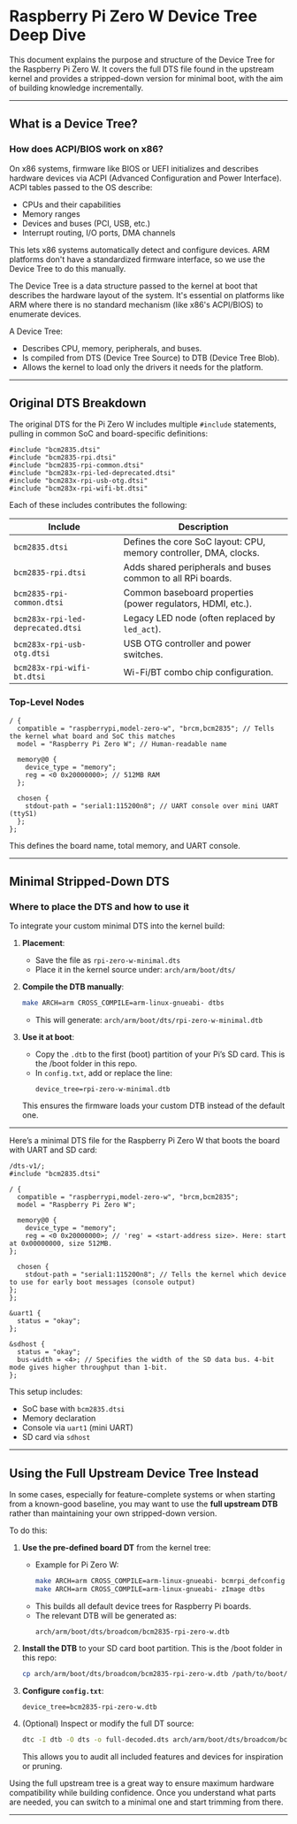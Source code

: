 # Raspberry Pi Zero W Device Tree Deep Dive

This document explains the purpose and structure of the Device Tree for the Raspberry Pi Zero W. It covers the full DTS file found in the upstream kernel and provides a stripped-down version for minimal boot, with the aim of building knowledge incrementally.

---

## What is a Device Tree?

### How does ACPI/BIOS work on x86?
On x86 systems, firmware like BIOS or UEFI initializes and describes hardware devices via ACPI (Advanced Configuration and Power Interface). ACPI tables passed to the OS describe:
- CPUs and their capabilities
- Memory ranges
- Devices and buses (PCI, USB, etc.)
- Interrupt routing, I/O ports, DMA channels

This lets x86 systems automatically detect and configure devices. ARM platforms don't have a standardized firmware interface, so we use the Device Tree to do this manually.

The Device Tree is a data structure passed to the kernel at boot that describes the hardware layout of the system. It's essential on platforms like ARM where there is no standard mechanism (like x86's ACPI/BIOS) to enumerate devices.

A Device Tree:
- Describes CPU, memory, peripherals, and buses.
- Is compiled from DTS (Device Tree Source) to DTB (Device Tree Blob).
- Allows the kernel to load only the drivers it needs for the platform.

---

## Original DTS Breakdown

The original DTS for the Pi Zero W includes multiple `#include` statements, pulling in common SoC and board-specific definitions:

```dts
#include "bcm2835.dtsi"
#include "bcm2835-rpi.dtsi"
#include "bcm2835-rpi-common.dtsi"
#include "bcm283x-rpi-led-deprecated.dtsi"
#include "bcm283x-rpi-usb-otg.dtsi"
#include "bcm283x-rpi-wifi-bt.dtsi"
```

Each of these includes contributes the following:

| Include | Description |
|--------|-------------|
| `bcm2835.dtsi` | Defines the core SoC layout: CPU, memory controller, DMA, clocks. |
| `bcm2835-rpi.dtsi` | Adds shared peripherals and buses common to all RPi boards. |
| `bcm2835-rpi-common.dtsi` | Common baseboard properties (power regulators, HDMI, etc.). |
| `bcm283x-rpi-led-deprecated.dtsi` | Legacy LED node (often replaced by `led_act`). |
| `bcm283x-rpi-usb-otg.dtsi` | USB OTG controller and power switches. |
| `bcm283x-rpi-wifi-bt.dtsi` | Wi-Fi/BT combo chip configuration. |

### Top-Level Nodes

```dts
/ {
  compatible = "raspberrypi,model-zero-w", "brcm,bcm2835"; // Tells the kernel what board and SoC this matches
  model = "Raspberry Pi Zero W"; // Human-readable name

  memory@0 {
    device_type = "memory";
    reg = <0 0x20000000>; // 512MB RAM
  };

  chosen {
    stdout-path = "serial1:115200n8"; // UART console over mini UART (ttyS1)
  };
};
```

This defines the board name, total memory, and UART console.

---

## Minimal Stripped-Down DTS

### Where to place the DTS and how to use it
To integrate your custom minimal DTS into the kernel build:

1. **Placement**:
   - Save the file as `rpi-zero-w-minimal.dts`
   - Place it in the kernel source under: `arch/arm/boot/dts/`

2. **Compile the DTB manually**:
   ```bash
   make ARCH=arm CROSS_COMPILE=arm-linux-gnueabi- dtbs
   ```
   - This will generate: `arch/arm/boot/dts/rpi-zero-w-minimal.dtb`

3. **Use it at boot**:
   - Copy the `.dtb` to the first (boot) partition of your Pi’s SD card. This is the /boot folder in this repo.
   - In `config.txt`, add or replace the line:
     ```
     device_tree=rpi-zero-w-minimal.dtb
     ```

   This ensures the firmware loads your custom DTB instead of the default one.

---

Here’s a minimal DTS file for the Raspberry Pi Zero W that boots the board with UART and SD card:

```dts
/dts-v1/;
#include "bcm2835.dtsi"

/ {
  compatible = "raspberrypi,model-zero-w", "brcm,bcm2835";
  model = "Raspberry Pi Zero W";

  memory@0 {
    device_type = "memory";
    reg = <0 0x20000000>; // 'reg' = <start-address size>. Here: start at 0x00000000, size 512MB.
};

  chosen {
    stdout-path = "serial1:115200n8"; // Tells the kernel which device to use for early boot messages (console output)
};
};

&uart1 {
  status = "okay";
};

&sdhost {
  status = "okay";
  bus-width = <4>; // Specifies the width of the SD data bus. 4-bit mode gives higher throughput than 1-bit.
};
```

This setup includes:
- SoC base with `bcm2835.dtsi`
- Memory declaration
- Console via `uart1` (mini UART)
- SD card via `sdhost`

---

## Using the Full Upstream Device Tree Instead

In some cases, especially for feature-complete systems or when starting from a known-good baseline, you may want to use the **full upstream DTB** rather than maintaining your own stripped-down version.

To do this:

1. **Use the pre-defined board DT** from the kernel tree:
   - Example for Pi Zero W:
     ```bash
     make ARCH=arm CROSS_COMPILE=arm-linux-gnueabi- bcmrpi_defconfig
     make ARCH=arm CROSS_COMPILE=arm-linux-gnueabi- zImage dtbs
     ```
   - This builds all default device trees for Raspberry Pi boards.
   - The relevant DTB will be generated as:
     ```
     arch/arm/boot/dts/broadcom/bcm2835-rpi-zero-w.dtb
     ```

2. **Install the DTB** to your SD card boot partition. This is the /boot folder in this repo:
   ```bash
   cp arch/arm/boot/dts/broadcom/bcm2835-rpi-zero-w.dtb /path/to/boot/partition/
   ```

3. **Configure `config.txt`**:
   ```
   device_tree=bcm2835-rpi-zero-w.dtb
   ```

4. (Optional) Inspect or modify the full DT source:
   ```bash
   dtc -I dtb -O dts -o full-decoded.dts arch/arm/boot/dts/broadcom/bcm2835-rpi-zero-w.dtb
   ```
   This allows you to audit all included features and devices for inspiration or pruning.

Using the full upstream tree is a great way to ensure maximum hardware compatibility while building confidence. Once you understand what parts are needed, you can switch to a minimal one and start trimming from there.

---

